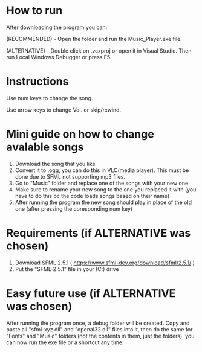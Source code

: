 
# How to run
After downloading the program you can:

(RECOMMENDED) - Open the folder and run the Music_Player.exe file.

(ALTERNATIVE) - Double click on .vcxproj or open it in Visual Studio. Then run Local Windows Debugger or press F5.

# Instructions
Use num keys to change the song.

Use arrow keys to change Vol. or skip/rewind.

# Mini guide on how to change avalable songs
1. Download the song that you like
2. Convert it to .ogg, you can do this in VLC(media player). This must be done due to SFML not supporting mp3 files.
3. Go to "Music" folder and replace one of the songs with your new one
4. Make sure to rename your new song to the one you replaced it with (you have to do this bc the code loads songs based on their name)
5. After running the program the new song should play in place of the old one (after pressing the coresponding num key)

# Requirements (if ALTERNATIVE was chosen)
1. Download SFML 2.5.1 ( https://www.sfml-dev.org/download/sfml/2.5.1/ )
2. Put the "SFML-2.5.1" file in your (C:) drive

# Easy future use (if ALTERNATIVE was chosen)
After running the program once, a debug folder will be created. Copy and paste all "sfml-xyz.dll" and "openal32.dll" files into it, then do the same for
"Fonts" and "Music" folders (not the contents in them, just the folders). you can now run the exe file or a shortcut any time.
